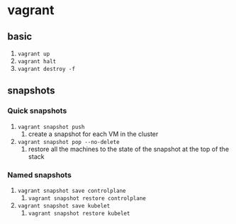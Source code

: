 # vagrant

## basic
1. `vagrant up`
1. `vagrant halt`
1. `vagrant destroy -f`

## snapshots

### Quick snapshots
1. `vagrant snapshot push`
   1. create a snapshot for each VM in the cluster
1. `vagrant snapshot pop --no-delete`
   1. restore all the machines to the state of the snapshot at the top of the stack

### Named snapshots
1. `vagrant snapshot save controlplane`
   1. `vagrant snapshot restore controlplane`
1. `vagrant snapshot save kubelet`
   1. `vagrant snapshot restore kubelet`

